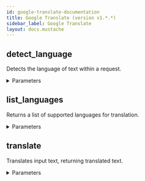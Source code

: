 ```yaml
---
id: google-translate-documentation
title: Google Translate (version v1.*.*)
sidebar_label: Google Translate
layout: docs.mustache
---
```


## detect_language

Detects the language of text within a request.

<details><summary>Parameters</summary>

#### $body

The request message for language detection.

**Type:** object

#### alt

Data format for response.

**Type:** string

**Potential values:** json, media, proto

#### callback

JSONP

**Type:** string

#### fields

Selector specifying which fields to include in a partial response.

**Type:** string

#### pp

Pretty-print response.

**Type:** boolean

#### prettyPrint

Returns response with indentations and line breaks.

**Type:** boolean

#### quotaUser

Available to use for quota purposes for server-side applications. Can be any arbitrary string assigned to a user, but should not exceed 40 characters. Overrides userIp if both are provided.

**Type:** string

#### uploadType

Legacy upload protocol for media (e.g. "media", "multipart").

**Type:** string

#### upload_protocol

Upload protocol for media (e.g. "raw", "multipart").

**Type:** string

</details>

## list_languages

Returns a list of supported languages for translation.

<details><summary>Parameters</summary>

#### alt

Data format for response.

**Type:** string

**Potential values:** json, media, proto

#### callback

JSONP

**Type:** string

#### fields

Selector specifying which fields to include in a partial response.

**Type:** string

#### model

The model type for which supported languages should be returned.

**Type:** string

#### pp

Pretty-print response.

**Type:** boolean

#### prettyPrint

Returns response with indentations and line breaks.

**Type:** boolean

#### quotaUser

Available to use for quota purposes for server-side applications. Can be any arbitrary string assigned to a user, but should not exceed 40 characters. Overrides userIp if both are provided.

**Type:** string

#### target

The language to use to return localized, human readable names of supported
languages.

**Type:** string

#### uploadType

Legacy upload protocol for media (e.g. "media", "multipart").

**Type:** string

#### upload_protocol

Upload protocol for media (e.g. "raw", "multipart").

**Type:** string

</details>

## translate

Translates input text, returning translated text.

<details><summary>Parameters</summary>

#### $body

The main translation request message for the Cloud Translation API.

**Type:** object

#### alt

Data format for response.

**Type:** string

**Potential values:** json, media, proto

#### callback

JSONP

**Type:** string

#### fields

Selector specifying which fields to include in a partial response.

**Type:** string

#### pp

Pretty-print response.

**Type:** boolean

#### prettyPrint

Returns response with indentations and line breaks.

**Type:** boolean

#### quotaUser

Available to use for quota purposes for server-side applications. Can be any arbitrary string assigned to a user, but should not exceed 40 characters. Overrides userIp if both are provided.

**Type:** string

#### uploadType

Legacy upload protocol for media (e.g. "media", "multipart").

**Type:** string

#### upload_protocol

Upload protocol for media (e.g. "raw", "multipart").

**Type:** string

</details>

